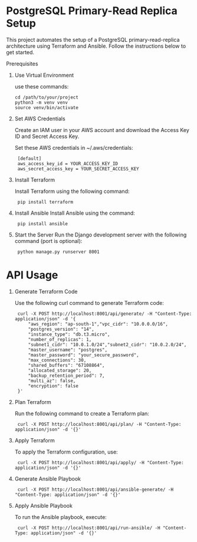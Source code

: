 # PostgreSQL Primary-Read Replica Setup

This project automates the setup of a PostgreSQL primary-read-replica architecture using Terraform and Ansible.
Follow the instructions below to get started.

Prerequisites

1. Use Virtual Environment

   use these commands:

       cd /path/to/your/project
       python3 -m venv venv
       source venv/bin/activate

2. Set AWS Credentials
    
    Create an IAM user in your AWS account and download the Access Key ID and Secret Access Key.

    Set these AWS credentials in ~/.aws/credentials:
    
        [default]
        aws_access_key_id = YOUR_ACCESS_KEY_ID
        aws_secret_access_key = YOUR_SECRET_ACCESS_KEY

3. Install Terraform

    Install Terraform using the following command:
    
        pip install terraform

4. Install Ansible
    Install Ansible using the command:

        pip install ansible

5. Start the Server
    Run the Django development server with the following command (port is optional):

        python manage.py runserver 8001


# API Usage

1. Generate Terraform Code
 
    Use the following curl command to generate Terraform code:

        curl -X POST http://localhost:8001/api/generate/ -H "Content-Type: application/json" -d '{            
            "aws_region": "ap-south-1","vpc_cidr": "10.0.0.0/16",
            "postgres_version": "14",
            "instance_type": "db.t3.micro",
            "number_of_replicas": 1,
            "subnet1_cidr": "10.0.1.0/24","subnet2_cidr": "10.0.2.0/24",
            "master_username": "postgres",
            "master_password": "your_secure_password",
            "max_connections": 30,
            "shared_buffers": "67108864",
            "allocated_storage": 20,
            "backup_retention_period": 7,
            "multi_az": false,
            "encryption": false
        }'

2. Plan Terraform

    Run the following command to create a Terraform plan:
    
        curl -X POST http://localhost:8001/api/plan/ -H "Content-Type: application/json" -d '{}'

3. Apply Terraform

    To apply the Terraform configuration, use:
    
        curl -X POST http://localhost:8001/api/apply/ -H "Content-Type: application/json" -d '{}'


4. Generate Ansible Playbook
    
        curl -X POST http://localhost:8001/api/ansible-generate/ -H "Content-Type: application/json" -d '{}'
    
5. Apply Ansible Playbook

    To run the Ansible playbook, execute:
    
        curl -X POST http://localhost:8001/api/run-ansible/ -H "Content-Type: application/json" -d '{}'


